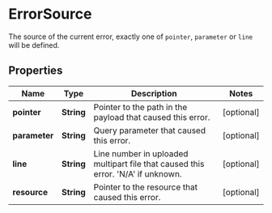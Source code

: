 

# ErrorSource

The source of the current error, exactly one of `pointer`, `parameter` or `line` will be defined. 
## Properties

Name | Type | Description | Notes
------------ | ------------- | ------------- | -------------
**pointer** | **String** | Pointer to the path in the payload that caused this error. |  [optional]
**parameter** | **String** | Query parameter that caused this error. |  [optional]
**line** | **String** | Line number in uploaded multipart file that caused this error. &#39;N/A&#39; if unknown. |  [optional]
**resource** | **String** | Pointer to the resource that caused this error. |  [optional]



